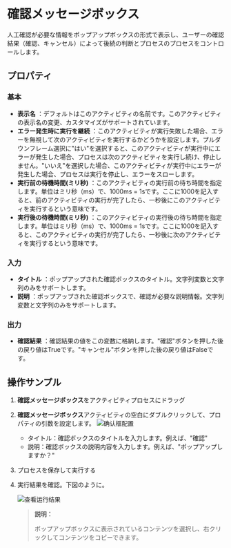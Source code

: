 # 確認メッセージボックス

人工確認が必要な情報をポップアップボックスの形式で表示し、ユーザーの確認結果（確認、キャンセル）によって後続の判断とプロセスのプロセスをコントロールします。

## プロパティ

### 基本

- **表示名** ：デフォルトはこのアクティビティの名前です。このアクティビティの表示名の変更、カスタマイズがサポートされています。
- **エラー発生時に実行を継続** ：このアクティビティが実行失敗した場合、エラーを無視して次のアクティビティを実行するかどうかを設定します。プルダウンフレーム選択に"はい"を選択すると、このアクティビティが実行中にエラーが発生した場合、プロセスは次のアクティビティを実行し続け、停止しません。"いいえ"を選択した場合、このアクティビティが実行中にエラーが発生した場合、プロセスは実行を停止し、エラーをスローします。
- **実行前の待機時間(ミリ秒)** ：このアクティビティの実行前の待ち時間を指定します。単位はミリ秒（ms）で、1000ms = 1sです。ここに1000を記入すると、前のアクティビティの実行が完了したら、一秒後にこのアクティビティを実行するという意味です。
- **実行後の待機時間(ミリ秒)** ：このアクティビティの実行後の待ち時間を指定します。単位はミリ秒（ms）で、1000ms = 1sです。ここに1000を記入すると、このアクティビティの実行が完了したら、一秒後に次のアクティビティを実行するという意味です。


### 入力

- **タイトル** ：ポップアップされた確認ボックスのタイトル。文字列変数と文字列のみをサポートします。
- **説明** ：ポップアップされた確認ボックスで、確認が必要な説明情報。文字列変数と文字列のみをサポートします。

### 出力

- **確認結果** ：確認結果の値をこの変数に格納します。"確認"ボタンを押した後の戻り値はTrueです。"キャンセル"ボタンを押した後の戻り値はFalseです。

## 操作サンプル

1. **確認メッセージボックス**をアクティビティプロセスにドラッグ
2. **確認メッセージボックス**アクティビティの空白にダブルクリックして、プロパティの引数を設定します。
   ![确认框配置](https://docimages.blob.core.chinacloudapi.cn/images/Activities/comfirmsetting20201221.png)  

    - タイトル：確認ボックスのタイトルを入力します。例えば、"確認"
    - 説明：確認ボックスの説明内容を入力します。例えば、"ポップアップしますか？"
3. プロセスを保存して実行する
4. 実行結果を確認。下図のように。

   ![查看运行结果](https://docimages.blob.core.chinacloudapi.cn/images/Activities/showresult20201221.png)
   >**説明：**
   >
   >ポップアップボックスに表示されているコンテンツを選択し、右クリックしてコンテンツをコピーできます。